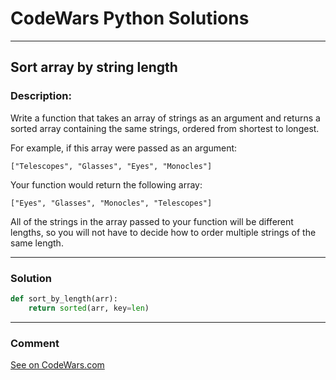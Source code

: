 # CodeWars Python Solutions

---

## Sort array by string length


### Description:

Write a function that takes an array of strings as an argument and returns a sorted array containing the same strings, ordered from shortest to longest.

For example, if this array were passed as an argument:

```
["Telescopes", "Glasses", "Eyes", "Monocles"]
```

Your function would return the following array:

```
["Eyes", "Glasses", "Monocles", "Telescopes"]
```

All of the strings in the array passed to your function will be different lengths, so you will not have to decide how to order multiple strings of the same length.

---


### Solution


```python
def sort_by_length(arr):
    return sorted(arr, key=len)
```

---
### Comment



[See on CodeWars.com](https://www.codewars.com/users/ITRonin)
